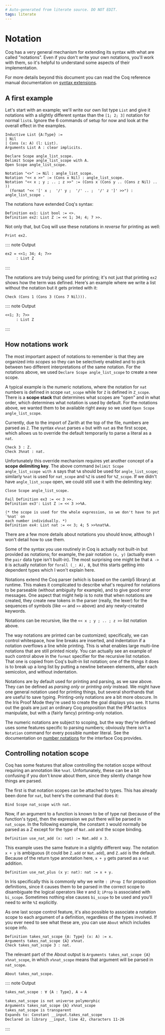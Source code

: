 ```yaml
---
# Auto-generated from literate source. DO NOT EDIT.
tags: literate
---
```


# Notation

Coq has a very general mechanism for extending its syntax with what are called "notations". Even if you don't write your own notations, you'll work with them, so it's helpful to understand some aspects of their implementation.

For more details beyond this document you can read the Coq reference manual documentation on [syntax extensions](https://coq.inria.fr/doc/master/refman/user-extensions/syntax-extensions.html).

## A first example

Let's start with an example; we'll write our own list type `List` and give it notations with a slightly different syntax than the `[1; 2; 3]` notation for normal `list`s. Ignore the 6 commands of setup for now and look at the overall effect in the examples.

```rocq
Inductive List {A:Type} :=
| Nil
| Cons (x: A) (l: List).
Arguments List A : clear implicits.

Declare Scope angle_list_scope.
Delimit Scope angle_list_scope with A.
Open Scope angle_list_scope.

Notation "<>" := Nil : angle_list_scope.
Notation "<< x >>" := (Cons x Nil) : angle_list_scope.
Notation "<< x ; y ; .. ; z >>" := (Cons x (Cons y .. (Cons z Nil) .. ))
  (format "<< '[' x ;  '/' y ;  '/' .. ;  '/' z ']' >>") : angle_list_scope .

```

The notations have extended Coq's syntax:

```rocq
Definition ex1: List bool := <>.
Definition ex2: List Z := << 1; 34; 4; 7 >>.

```

Not only that, but Coq will use these notations in _reverse_ for printing as well:

```rocq
Print ex2.
```

:::: note Output

```txt title="rocq output"
ex2 = <<1; 34; 4; 7>>
     : List Z
```

::::

The notations are truly being used for printing; it's not just that printing `ex2` shows how the term was defined. Here's an example where we write a list without the notation but it gets printed with it:

```rocq
Check (Cons 1 (Cons 3 (Cons 7 Nil))).
```

:::: note Output

```txt title="rocq output"
<<1; 3; 7>>
     : List Z
```

::::

## How notations work

The most important aspect of notations to remember is that they are organized into _scopes_ so they can be selectively enabled and to pick between two different interpretations of the same notation. For the notations above, we used `Declare Scope angle_list_scope` to create a new scope.

A typical example is the numeric notations, where the notation for `nat` numbers is defined in scope `nat_scope` while for `Z` is defined in `Z_scope`. There is a **scope stack** that determines what scopes are "open" and in what order, which determines what notation is used by default. For the notations above, we wanted them to be available right away so we used `Open Scope angle_list_scope`.

Currently, due to the import of Zarith at the top of the file, numbers are parsed as `Z`. The syntax `e%nat` parses `e` but with `nat` as the first scope, which allows us to override the default temporarily to parse a literal as a `nat`.

```rocq
Check 3 : Z.
Check 3%nat : nat.

```

Unfortunately this override mechanism requires yet another concept of a **scope delimiting key**. The above command `Delimit Scope angle_list_scope with A` says that `%A` should be used for `angle_list_scope`; similarly `%nat` is used for `nat_scope` and `%Z` is used for `%Z_scope`. If we didn't have `angle_list_scope` open, we could still use it with the delimiting key:

```rocq
Close Scope angle_list_scope.

Fail Definition ex3 := << 3 >>.
Definition ex3': List Z := << 3 >>%A.

(* the scope is used for the whole expression, so we don't have to put `%nat` on
each number individually. *)
Definition ex4: List nat := << 3; 4; 5 >>%nat%A.

```

There are a few more details about notations you should know, although I won't detail how to use them.

Some of the syntax you use routinely in Coq is actually not built-in but provided as notations; for example, the pair notation `(x, y)` (actually even the `pair` data type isn't built-in). The most surprising one might be that `A -> B` is actually notation for `forall (_: A), B`, but this starts getting into dependent types which I won't explain here.

Notations extend the Coq parser (which is based on the camlp5 library) at runtime. This makes it complicated to describe what's required for notations to be parseable (without ambiguity for example), and to give good error messages. One aspect that might help is to note that when notations are created, they create new tokens in the parser (really, the lexer) for the sequences of symbols (like `<<` and `>>` above) and any newly-created keywords.

Notations can be recursive, like the `<< x ; y ; .. ; z >>` list notation above.

The way notations are printed can be customized; specifically, we can control whitespace, how line breaks are inserted, and indentation if a notation overflows a line while printing. This is what enables large multi-line notations that are still printed nicely. You can actually see an example of such control above in the `format` specifier for the recursive list notation. That one is copied from Coq's built-in list notation; one of the things it does is to break up a long list by putting a newline between elements, after each semicolon, and without indentation.

Notations are by default used for printing and parsing, as we saw above. They can be defined as _parsing only_ or _printing only_ instead. We might have one general notation used for printing things, but several shorthands that are useful to save typing. Printing-only notations are a bit more obscure. In the Iris Proof Mode they're used to create the goal displays you see. It turns out the goals are just an ordinary Coq proposition that the IPM tactics manipulate, but with a (fairly fancy) printing-only notation.

The numeric notations are subject to scoping, but the way they're defined uses some features specific to parsing numbers; obviously there isn't a `Notation` command for every possible number literal. See the documentation on [number notations](https://coq.inria.fr/doc/master/refman/user-extensions/syntax-extensions.html#number-notations) for the interface Coq provides.

## Controlling notation scope

Coq has some features that allow controlling the notation scope without requiring an annotation like `%nat`. Unfortunately, these can be a bit confusing if you don't know about them, since they silently change how things are parsed.

The first is that notation scopes can be attached to types. This has already been done for `nat`, but here's the command that does it:

```rocq
Bind Scope nat_scope with nat.

```

Now, if an argument to a function is known to be of type nat (because of the function's type), then the expression we put there will be parsed in `nat_scope`. In the following example, the constant `3` would normally be parsed as a Z except for the type of `Nat.add` and the scope binding.

```rocq
Definition use_nat_add (x: nat) := Nat.add x 3.

```

This example uses the same feature in a slightly different way. The notation `x + y` is ambiguous (it could be `Z.add` or `Nat.add`), and `Z.add` is the default. Because of the return type annotation here, `x + y` gets parsed as a `nat` addition.

```rocq
Definition use_nat_plus (x y: nat): nat := x + y.
```

In Iris specifically this is commonly why we write `: iProp Σ` for proposition definitions, since it causes them to be parsed in the correct scope to disambiguate the logical operators like `∀` and `∃`; `iProp` is associated with `bi_scope`. Sometimes nothing else causes `bi_scope` to be used and you'll need to write `%I` explicitly.

As one last scope control feature, it's also possible to associate a notation scope to each argument of a definition, regardless of the types involved. If you ever need to see what these are, you can use `About` which includes scope info.

```rocq
Definition takes_nat_scope {A: Type} (x: A) := x.
Arguments takes_nat_scope {A} x%nat.
Check takes_nat_scope 3 : nat.

```

The relevant part of the About output is `Arguments takes_nat_scope {A} x%nat_scope`, in which `x%nat_scope` means that argument will be parsed in `nat_scope`.

```rocq
About takes_nat_scope.
```

:::: note Output

```txt title="rocq output"
takes_nat_scope : ∀ {A : Type}, A → A

takes_nat_scope is not universe polymorphic
Arguments takes_nat_scope {A} x%nat_scope
takes_nat_scope is transparent
Expands to: Constant __input.takes_nat_scope
Declared in library __input, line 42, characters 11-26
```

::::
